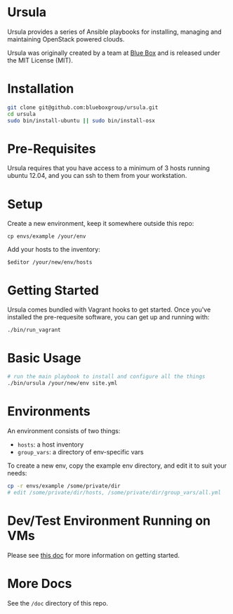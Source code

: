 # Ursula

Ursula provides a series of Ansible playbooks for installing, managing and maintaining OpenStack powered clouds.

Ursula was originally created by a team at [Blue Box](https://www.bluebox.net) and is released under the MIT License (MIT).

# Installation

```bash
git clone git@github.com:blueboxgroup/ursula.git
cd ursula
sudo bin/install-ubuntu || sudo bin/install-osx
```

# Pre-Requisites

Ursula requires that you have access to a minimum of 3 hosts running ubuntu 12.04, and you can ssh to them from your workstation.

# Setup

Create a new environment, keep it somewhere outside this repo:

    cp envs/example /your/env

Add your hosts to the inventory:

    $editor /your/new/env/hosts

# Getting Started

Ursula comes bundled with Vagrant hooks to get started.  Once you've installed the pre-requesite software, you can get up and running with:

```
./bin/run_vagrant
```

# Basic Usage

```bash
# run the main playbook to install and configure all the things
./bin/ursula /your/new/env site.yml
```

# Environments

An environment consists of two things:
- `hosts`: a host inventory
- `group_vars`: a directory of env-specific vars

To create a new env, copy the example env directory, and edit it to suit your needs:

```bash
cp -r envs/example /some/private/dir
# edit /some/private/dir/hosts, /some/private/dir/group_vars/all.yml
```

# Dev/Test Environment Running on VMs

Please see [this doc](https://github.com/blueboxgroup/ursula/blob/master/doc/dev-test.md) for more information on getting started.

# More Docs

See the `/doc` directory of this repo.